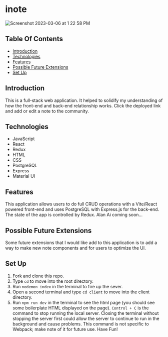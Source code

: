 # inote

![Screenshot 2023-03-06 at 1 22 58 PM](https://user-images.githubusercontent.com/105816411/223222256-44d41d80-e1f3-48db-93ff-7d381cb2b3f8.png)




## Table Of Contents

  - [Introduction](#introduction)
  - [Technologies](#technologies)
  - [Features](#features)
  - [Possible Future Extensions](#possible-future-extensions)
  - [Set Up](#set-up)

  ## Introduction

   This is a full-stack web application. It helped to solidify my understanding of how the front-end and back-end relationship works. Click the deployed link and add or edit a note to the community. 

  ## Technologies

  - JavaScript
  - React
  - Redux
  - HTML
  - CSS
  - PostgreSQL
  - Express
  - Material UI


  ## Features

  This application allows users to do full CRUD operations with a Vite/React powered front-end and uses PostgreSQL with Express.js for the back-end. The state of the app is controlled by Redux. Alan Ai coming soon...

  ## Possible Future Extensions

  Some future extensions that I would like add to this application is to add a way to make new note components and for users to optimize the UI. 

  ## Set Up
  
  1. Fork and clone this repo.
  2. Type `cd` to move into the root directory.
  3. Run `nodemon index` in the terminal to fire up the sever.
  4. Open a second terminal and type `cd client` to move into the client directory.
  4. Run `npm run dev` in the terminal to see the html page (you should see some boilerplate HTML displayed on the page).  `Control + C` is the command to stop running the local server.  Closing the terminal without stopping the server first could allow the server to continue to run in the background and cause problems. This command is not specific to Webpack; make note of it for future use. Have Fun!



